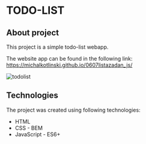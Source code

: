 # TODO-LIST

## About project
This project is a simple todo-list webapp.

The website app can be found in the following link: https://michalkotlinski.github.io/0607listazadan_js/

![todolist](https://github.com/michalkotlinski/0607listazadan_js/assets/17299797/da0c9de0-879d-424c-8741-40b8ad11eaaa)

## Technologies
The project was created using following technologies:
- HTML
- CSS - BEM
- JavaScript - ES6+
